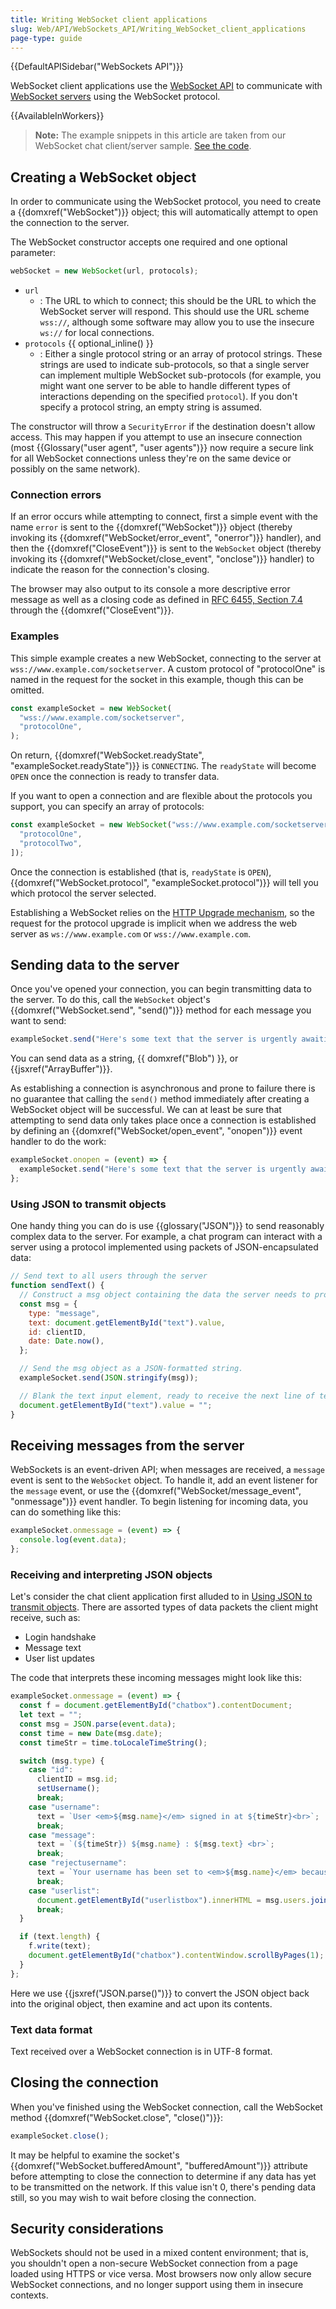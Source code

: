 ```yaml
---
title: Writing WebSocket client applications
slug: Web/API/WebSockets_API/Writing_WebSocket_client_applications
page-type: guide
---
```


{{DefaultAPISidebar("WebSockets API")}}

WebSocket client applications use the [WebSocket API](/en-US/docs/Web/API/WebSockets_API) to communicate with [WebSocket servers](/en-US/docs/Web/API/WebSockets_API/Writing_WebSocket_servers) using the WebSocket protocol.

{{AvailableInWorkers}}

> **Note:** The example snippets in this article are taken from our WebSocket chat client/server sample.
> [See the code](https://github.com/mdn/samples-server/tree/master/s/websocket-chat).

## Creating a WebSocket object

In order to communicate using the WebSocket protocol, you need to create a {{domxref("WebSocket")}} object; this will automatically attempt to open the connection to the server.

The WebSocket constructor accepts one required and one optional parameter:

```js
webSocket = new WebSocket(url, protocols);
```

- `url`
  - : The URL to which to connect; this should be the URL to which the WebSocket server will respond.
    This should use the URL scheme `wss://`, although some software may allow you to use the insecure `ws://` for local connections.
- `protocols` {{ optional_inline() }}
  - : Either a single protocol string or an array of protocol strings.
    These strings are used to indicate sub-protocols, so that a single server can implement multiple WebSocket sub-protocols (for example, you might want one server to be able to handle different types of interactions depending on the specified `protocol`).
    If you don't specify a protocol string, an empty string is assumed.

The constructor will throw a `SecurityError` if the destination doesn't allow access.
This may happen if you attempt to use an insecure connection (most {{Glossary("user agent", "user agents")}} now require a secure link for all WebSocket connections unless they're on the same device or possibly on the same network).

### Connection errors

If an error occurs while attempting to connect, first a simple event with the name `error` is sent to the {{domxref("WebSocket")}} object (thereby invoking its {{domxref("WebSocket/error_event", "onerror")}} handler), and then the {{domxref("CloseEvent")}} is sent to the `WebSocket` object (thereby invoking its {{domxref("WebSocket/close_event", "onclose")}} handler) to indicate the reason for the connection's closing.

The browser may also output to its console a more descriptive error message as well as a closing code as defined in [RFC 6455, Section 7.4](https://datatracker.ietf.org/doc/html/rfc6455#section-7.4) through the {{domxref("CloseEvent")}}.

### Examples

This simple example creates a new WebSocket, connecting to the server at `wss://www.example.com/socketserver`.
A custom protocol of "protocolOne" is named in the request for the socket in this example, though this can be omitted.

```js
const exampleSocket = new WebSocket(
  "wss://www.example.com/socketserver",
  "protocolOne",
);
```

On return, {{domxref("WebSocket.readyState", "exampleSocket.readyState")}} is `CONNECTING`. The `readyState` will become `OPEN` once
the connection is ready to transfer data.

If you want to open a connection and are flexible about the protocols you support, you can specify an array of protocols:

```js
const exampleSocket = new WebSocket("wss://www.example.com/socketserver", [
  "protocolOne",
  "protocolTwo",
]);
```

Once the connection is established (that is, `readyState` is `OPEN`), {{domxref("WebSocket.protocol", "exampleSocket.protocol")}} will tell you which protocol the server selected.

Establishing a WebSocket relies on the [HTTP Upgrade mechanism](/en-US/docs/Web/HTTP/Protocol_upgrade_mechanism), so the request for the protocol upgrade is implicit when we address the web server as `ws://www.example.com` or `wss://www.example.com`.

## Sending data to the server

Once you've opened your connection, you can begin transmitting data to the server.
To do this, call the `WebSocket` object's {{domxref("WebSocket.send", "send()")}} method for each message you want to send:

```js
exampleSocket.send("Here's some text that the server is urgently awaiting!");
```

You can send data as a string, {{ domxref("Blob") }}, or {{jsxref("ArrayBuffer")}}.

As establishing a connection is asynchronous and prone to failure there is no guarantee that calling the `send()` method immediately after creating a WebSocket object will be successful.
We can at least be sure that attempting to send data only takes place once a connection is established by defining an {{domxref("WebSocket/open_event", "onopen")}} event handler to do the work:

```js
exampleSocket.onopen = (event) => {
  exampleSocket.send("Here's some text that the server is urgently awaiting!");
};
```

### Using JSON to transmit objects

One handy thing you can do is use {{glossary("JSON")}} to send reasonably complex data
to the server. For example, a chat program can interact with a server using a protocol
implemented using packets of JSON-encapsulated data:

```js
// Send text to all users through the server
function sendText() {
  // Construct a msg object containing the data the server needs to process the message from the chat client.
  const msg = {
    type: "message",
    text: document.getElementById("text").value,
    id: clientID,
    date: Date.now(),
  };

  // Send the msg object as a JSON-formatted string.
  exampleSocket.send(JSON.stringify(msg));

  // Blank the text input element, ready to receive the next line of text from the user.
  document.getElementById("text").value = "";
}
```

## Receiving messages from the server

WebSockets is an event-driven API; when messages are received, a `message`
event is sent to the `WebSocket` object. To handle it, add an event listener
for the `message` event, or use the {{domxref("WebSocket/message_event", "onmessage")}} event handler.
To begin listening for incoming data, you can do something like this:

```js
exampleSocket.onmessage = (event) => {
  console.log(event.data);
};
```

### Receiving and interpreting JSON objects

Let's consider the chat client application first alluded to in [Using JSON to transmit objects](#using_json_to_transmit_objects). There are assorted types of data packets the client might receive, such as:

- Login handshake
- Message text
- User list updates

The code that interprets these incoming messages might look like this:

```js
exampleSocket.onmessage = (event) => {
  const f = document.getElementById("chatbox").contentDocument;
  let text = "";
  const msg = JSON.parse(event.data);
  const time = new Date(msg.date);
  const timeStr = time.toLocaleTimeString();

  switch (msg.type) {
    case "id":
      clientID = msg.id;
      setUsername();
      break;
    case "username":
      text = `User <em>${msg.name}</em> signed in at ${timeStr}<br>`;
      break;
    case "message":
      text = `(${timeStr}) ${msg.name} : ${msg.text} <br>`;
      break;
    case "rejectusername":
      text = `Your username has been set to <em>${msg.name}</em> because the name you chose is in use.<br>`;
      break;
    case "userlist":
      document.getElementById("userlistbox").innerHTML = msg.users.join("<br>");
      break;
  }

  if (text.length) {
    f.write(text);
    document.getElementById("chatbox").contentWindow.scrollByPages(1);
  }
};
```

Here we use {{jsxref("JSON.parse()")}} to convert the JSON object back into the original object, then examine and act upon its contents.

### Text data format

Text received over a WebSocket connection is in UTF-8 format.

## Closing the connection

When you've finished using the WebSocket connection, call the WebSocket method {{domxref("WebSocket.close", "close()")}}:

```js
exampleSocket.close();
```

It may be helpful to examine the socket's {{domxref("WebSocket.bufferedAmount", "bufferedAmount")}} attribute before attempting to close the connection to determine if any data has yet to be transmitted on the network.
If this value isn't 0, there's pending data still, so you may wish to wait before closing the connection.

## Security considerations

WebSockets should not be used in a mixed content environment; that is, you shouldn't open a non-secure WebSocket connection from a page loaded using HTTPS or vice versa.
Most browsers now only allow secure WebSocket connections, and no longer support using them in insecure contexts.
